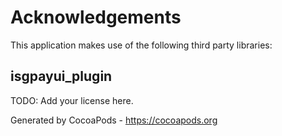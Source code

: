 # Acknowledgements
This application makes use of the following third party libraries:

## isgpayui_plugin

TODO: Add your license here.

Generated by CocoaPods - https://cocoapods.org
